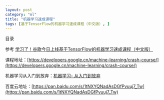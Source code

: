```yaml
---
layout: post
category: "ml"
title: "机器学习速成课程"
tags: [基于TensorFlow的机器学习速成课程（中文版）, ]
---
```


目录

<!-- TOC -->


<!-- /TOC -->


参考
[学习了！谷歌今日上线基于TensorFlow的机器学习速成课程（中文版）](https://mp.weixin.qq.com/s?__biz=MzA3MzI4MjgzMw==&mid=2650738445&idx=1&sn=b2dbe3aa45c253e37b4a81a0ba3dc4a0&chksm=871acb73b06d426503929c75ff2c8112e04ed8c0acfc80e03d64f36010da255b90e3ea9e9628&mpshare=1&scene=1&srcid=0301be8Bpd4zfBivY8JzrFcg&pass_ticket=5SrYQ%2FpXD7KSyz%2F6zJ88Oww%2F%2BOVrTzMYGKLCTqOeAYXx7g%2F0un258aZ0W3JSn10l#rd)

课程地址：[https://developers.google.cn/machine-learning/crash-course/](https://developers.google.cn/machine-learning/crash-course/)


机器学习从入门到放弃：[机器学习- 从入门到放弃](https://mp.weixin.qq.com/s?__biz=MzU2ODAyNTM1Mw==&mid=2247483676&idx=1&sn=e1bba917297d7ef62b3c6e794245ecdb&chksm=fc95097acbe2806ce68f7f2cb76277c8e94d07717ffe110f5109092023cf63bf8db96ddc892e&mpshare=1&scene=1&srcid=0430JFZlK1yQIS8hUz1qlAGC&pass_ticket=rZ%2B02uOGACG2lwYRNxG50ushV5eVdE7rvTmUhNnfkKINrCbptwr%2FplKNjNApCJy9#rd)

百度云地址：[https://pan.baidu.com/s/1tNXYQNadAsDGfPvuuj7_Tw](https://pan.baidu.com/s/1tNXYQNadAsDGfPvuuj7_Tw)